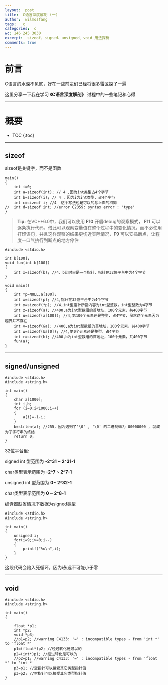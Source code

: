 ```yaml
---
layout:  post
title:  C语言深度解剖 (一)
author:  wilmosfang
tags:   c 
categories:  c
wc: 146 245 3030
excerpt:  sizeof、signed、unsigned、void 用法探析
comments: true
---
```



# 前言


C语言的水深不见底，好在一些前辈们已经将很多雷区探了一遍

这里分享一下我在学习 **《C语言深度解剖》** 过程中的一些笔记和心得


---

# 概要

* TOC
{:toc}

---

## sizeof

sizeof是关键字，而不是函数

~~~
main()
{
	int i=0;
	int a=sizeof(int); // 4 ,因为int类型占4个字节
	int b=sizeof(i); // 4 ，因为i为int类型，占4个字节
	int c=sizeof i; //4  这个写法也是可以的与上面的相同
//	int d=sizeof int; //error C2059: syntax error : 'type'
}
~~~

> **Tip:** 在VC++6.0中，我们可以使用 **F10**  开启debug的观察模式， **F11** 可以逐条执行代码，借此可以观察变量值在整个过程中的变化情况，而不必使用打印语句，并且这样观察的结果更切近实际情况，**F9** 可以安插断点，让程度一口气执行到断点的地方停住


~~~
#include <stdio.h>

int b[100];
void fun(int b[100])
{
	int x=sizeof(b); //4，b此时只是一个指针，指针在32位平台中为4个字节
}

void main()
{
	int *p=NULL,a[100];
	int x=sizeof(p); //4,指针在32位平台中为4个字节
	int y=sizeof(*p); //4,int型指针所指内容为int型整数，int型整数为4字节
	int z=sizeof(a); //400,a为int型数组的首地址，100个元素，共400字节
	int u=sizeof(a[100]); //4,第100个元素还是整型，占4字节，虽然这个元素因为越界并不存在
	int v=sizeof(&a); //400,a为int型数组的首地址，100个元素，共400字节
	int w=sizeof(&a[0]); //4,第0个元素还是整型，占4字节
	int r=sizeof(b); //400,b为int型数组的首地址，100个元素，共400字节
	fun(a);
}
~~~


---

##  signed/unsigned

~~~
#include <stdio.h>
#include <string.h>

int main()
{
	char a[1000];
	int i,b;
	for (i=0;i<1000;i++)
	{
		a[i]=-1-i;
	}
	b=strlen(a); //255，因为遇到了'\0' , '\0' 的二进制码为 00000000 , 就成为了字符串的终结
	return 0;
}
~~~

32位平台里:

signed int 型范围为 **-2^31 ~ 2^31-1**

char类型表示范围为 **-2^7 ~ 2^7-1**

unsigned int 型范围为 **0~ 2^32-1**

char类型表示范围为 **0 ~ 2^8-1**

编译器缺省情况下数据为signed类型



~~~
#include <stdio.h>
#include <string.h>

int main()
{
	unsigned i;
	for(i=9;i>=0;i--)
	{
		printf("%u\n",i);
	}
}
~~~

这段代码会陷入死循环，因为i永远不可能小于零


---


## void

~~~
#include <stdio.h>
#include <string.h>

int main()
{
	
	float *p1;
	int *p2;
	void *p3;
	//p1=p2; //warning C4133: '=' : incompatible types - from 'int *' to 'float *'
	p1=(float*)p2; //经过转化是可以的
	p2=(int*)p1; //经过转化是可以的
	//p2=p1; //warning C4133: '=' : incompatible types - from 'float *' to 'int *'
	p3=p1; //空指针可以接受其它类型指针值
	p3=p2; //空指针可以接受其它类型指针值
}
~~~
